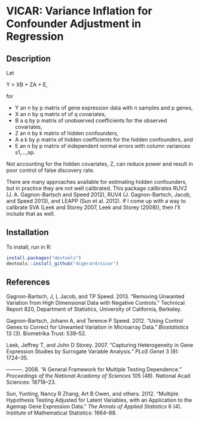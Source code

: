 
<!-- README.md is generated from README.Rmd. Please edit that file -->
VICAR: Variance Inflation for Confounder Adjustment in Regression
=================================================================

Description
-----------

Let

Y = XB + ZA + E,

for

-   Y an n by p matrix of gene expression data with n samples and p genes,
-   X an n by q matrix of of q covariates,
-   B a q by p matrix of unobserved coefficients for the observed covariates,
-   Z an n by k matrix of hidden confounders,
-   A a k by p matrix of hidden coefficients for the hidden confounders, and
-   E an n by p matrix of independent normal errors with column variances s1,...,sp.

Not accounting for the hidden covariates, Z, can reduce power and result in poor control of false discovery rate.

There are many approaches available for estimating hidden confounders, but in practice they are not well calibrated. This package calibrates RUV2 (J. A. Gagnon-Bartsch and Speed 2012), RUV4 (J. Gagnon-Bartsch, Jacob, and Speed 2013), and LEAPP (Sun et al. 2012). If I come up with a way to calibrate SVA (Leek and Storey 2007, Leek and Storey (2008)), then I'll include that as well.

Installation
------------

To install, run in R:

``` r
install.packages("devtools")
devtools::install_github("dcgerard/vicar")
```

References
----------

Gagnon-Bartsch, J, L Jacob, and TP Speed. 2013. “Removing Unwanted Variation from High Dimensional Data with Negative Controls.” Technical Report 820, Department of Statistics, University of California, Berkeley.

Gagnon-Bartsch, Johann A, and Terence P Speed. 2012. “Using Control Genes to Correct for Unwanted Variation in Microarray Data.” *Biostatistics* 13 (3). Biometrika Trust: 539–52.

Leek, Jeffrey T, and John D Storey. 2007. “Capturing Heterogeneity in Gene Expression Studies by Surrogate Variable Analysis.” *PLoS Genet* 3 (9): 1724–35.

———. 2008. “A General Framework for Multiple Testing Dependence.” *Proceedings of the National Academy of Sciences* 105 (48). National Acad Sciences: 18718–23.

Sun, Yunting, Nancy R Zhang, Art B Owen, and others. 2012. “Multiple Hypothesis Testing Adjusted for Latent Variables, with an Application to the Agemap Gene Expression Data.” *The Annals of Applied Statistics* 6 (4). Institute of Mathematical Statistics: 1664–88.

